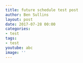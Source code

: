 ```yaml
---
title: future schedule test post
author: Ben Sullins
layout: post
date: 2017-07-28 00:00
categories:
- test
tags:
- test
youtube: abc
image: ''
---
```

